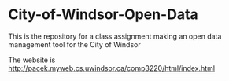 # City-of-Windsor-Open-Data
This is the repository for a class assignment making an open data management tool for the City of Windsor

The website is http://pacek.myweb.cs.uwindsor.ca/comp3220/html/index.html
